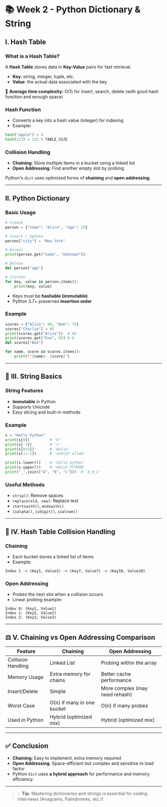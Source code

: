
# 📚 Week 2 - Python Dictionary & String

## I. Hash Table

### What is a Hash Table?

A **Hash Table** stores data in **Key-Value** pairs for fast retrieval.

- **Key**: string, integer, tuple, etc.
- **Value**: the actual data associated with the key

🔎 **Average time complexity:** O(1) for insert, search, delete (with good hash function and enough space)

### Hash Function

- Converts a key into a hash value (integer) for indexing
- Example:
```python
hash("apple") = 4
hash(123) = 123 % TABLE_SIZE
```

### Collision Handling

- **Chaining**: Store multiple items in a bucket using a linked list
- **Open Addressing**: Find another empty slot by probing

Python's `dict` uses optimized forms of **chaining** and **open addressing**.

---

## II. Python Dictionary

### Basic Usage
```python
# Create
person = {"name": "Alice", "age": 25}

# Insert / Update
person["city"] = "New York"

# Access
print(person.get("name", "Unknown"))

# Delete
del person["age"]

# Iterate
for key, value in person.items():
    print(key, value)
```

- Keys must be **hashable (immutable)**
- Python 3.7+ preserves **insertion order**

### Example
```python
scores = {"Alice": 90, "Bob": 75}
scores["Charlie"] = 85
print(scores.get("Alice"))  # 90
print(scores.get("Eve", 0)) # 0
del scores["Bob"]

for name, score in scores.items():
    print(f"{name}: {score}")
```

---

## 📝 III. String Basics

### String Features

- **Immutable** in Python
- Supports Unicode
- Easy slicing and built-in methods

### Example
```python
s = "Hello Python"
print(s[0])         # 'H'
print(s[-1])        # 'n'
print(s[0:5])       # 'Hello'
print(s[::-1])      # 'nohtyP olleH'

print(s.lower())    # 'hello python'
print(s.upper())    # 'HELLO PYTHON'
print("_".join(["A", "B", "C"]))  # 'A_B_C'
```

### Useful Methods
- `strip()`: Remove spaces
- `replace(old, new)`: Replace text
- `startswith()`, `endswith()`
- `isalpha()`, `isdigit()`, `isalnum()`

---

## 🔗 IV. Hash Table Collision Handling

### Chaining
- Each bucket stores a linked list of items
- Example:
```
Index 1 -> (Key1, Value1) -> (Key7, Value7) -> (Key10, Value10)
```

### Open Addressing
- Probes the next slot when a collision occurs
- Linear probing example:
```
Index 0: (Key1, Value1)
Index 1: (Key2, Value2)
Index 2: (Key3, Value3)
```

---

## ⚖️ V. Chaining vs Open Addressing Comparison

| Feature            | Chaining                   | Open Addressing                |
| ------------------ | -------------------------- | ------------------------------ |
| Collision Handling | Linked List                | Probing within the array       |
| Memory Usage       | Extra memory for chains    | Better cache performance       |
| Insert/Delete      | Simple                     | More complex (may need rehash) |
| Worst Case         | O(n) if many in one bucket | O(n) if many probes            |
| Used in Python     | Hybrid (optimized mix)     | Hybrid (optimized mix)         |

---

## ✅ Conclusion

- **Chaining**: Easy to implement, extra memory required
- **Open Addressing**: Space-efficient but complex and sensitive to load factor
- Python `dict` uses **a hybrid approach** for performance and memory efficiency.

---

> 💡 **Tip:** Mastering dictionaries and strings is essential for coding interviews (Anagrams, Palindromes, etc.)!
